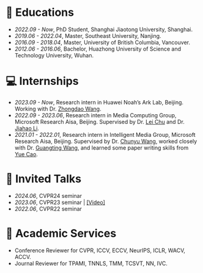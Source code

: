 
# 📖 Educations
- *2022.09 - Now*, PhD Student, Shanghai Jiaotong University, Shanghai.
- *2019.06 - 2022.04*, Master, Southeast University, Nanjing.
- *2016.09 - 2018.04*, Master, University of British Columbia, Vancouver.
- *2012.06 - 2016.06*, Bachelor, Huazhong University of Science and Technology University, Wuhan.


# 💻 Internships
- *2023.09 - Now*, Research intern in Huawei Noah’s Ark Lab, Beijing. Working with Dr. [Zhongdao Wang](https://zhongdao.github.io/). 
- *2022.09 - 2023.06*, Research intern in Media Computing Group, Microsoft Research Aisa, Beijing. Supervised by Dr. [Lei Chu](https://lei65537.github.io/) and Dr. [Jiahao Li](https://scholar.google.com/citations?user=AcOcw0AAAAAJ&hl=zh-CN).
- *2021.01 - 2022.01*, Research intern in Intelligent Media Group, Microsoft Research Aisa, Beijing. Supervised by Dr. [Chunyu Wang](https://www.chunyuwang.org/), worked closely with Dr. [Guangting Wang](https://scholar.google.com/citations?user=cKY8e8sAAAAJ&hl=zh-CN), and learned some paper writing skills from [Yue Cao](http://yue-cao.me/).


# 💬 Invited Talks
- *2024.06*, CVPR24 seminar 
- *2023.06*, CVPR23 seminar \| [\[Video\]](https://www.youtube.com/watch?v=v-SvFZ0FrF8)
- *2022.06*, CVPR22 seminar 


# 💬 Academic Services
- Conference Reviewer for CVPR, ICCV, ECCV, NeurIPS, ICLR, WACV, ACCV.  
- Journal Reviewer for TPAMI, TNNLS, TMM, TCSVT, NN, IVC.
